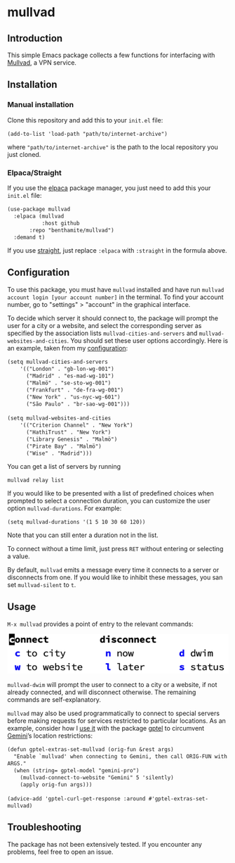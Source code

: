 # mullvad

## Introduction

This simple Emacs package collects a few functions for interfacing with [Mullvad](https://mullvad.net/), a VPN service.

## Installation

### Manual installation

Clone this repository and add this to your `init.el` file:

``` emacs-lisp
(add-to-list 'load-path "path/to/internet-archive")
```

where `"path/to/internet-archive"` is the path to the local repository you just cloned.

### Elpaca/Straight

If you use the [elpaca](https://github.com/progfolio/elpaca) package manager, you just need to add this your `init.el` file:

``` emacs-lisp
(use-package mullvad
  :elpaca (mullvad
           :host github
	   :repo "benthamite/mullvad")
  :demand t)
```

If you use [straight](https://github.com/radian-software/straight.el), just replace `:elpaca` with `:straight` in the formula above.

## Configuration

To use this package, you must have `mullvad` installed and have run `mullvad account login [your account number]` in the terminal. To find your account number, go to "settings" > "account" in the graphical interface.

To decide which server it should connect to, the package will prompt the user for a city or a website, and select the corresponding server as specified by the association lists `mullvad-cities-and-servers` and `mullvad-websites-and-cities`. You should set these user options accordingly. Here is an example, taken from my [configuration](https://github.com/benthamite/dotfiles/blob/master/emacs/config.org#mullvad):

``` emacs-lisp
(setq mullvad-cities-and-servers
	'(("London" . "gb-lon-wg-001")
	  ("Madrid" . "es-mad-wg-101")
	  ("Malmö" . "se-sto-wg-001")
	  ("Frankfurt" . "de-fra-wg-001")
	  ("New York" . "us-nyc-wg-601")
	  ("São Paulo" . "br-sao-wg-001")))

(setq mullvad-websites-and-cities
	'(("Criterion Channel" . "New York")
	  ("HathiTrust" . "New York")
	  ("Library Genesis" . "Malmö")
	  ("Pirate Bay" . "Malmö")
	  ("Wise" . "Madrid")))
```

You can get a list of servers by running

``` shell
mullvad relay list
```

If you would like to be presented with a list of predefined choices when prompted to select a connection duration, you can customize the user option `mullvad-durations`. For example:

```emacs-lisp
(setq mullvad-durations '(1 5 10 30 60 120))
```

Note that you can still enter a duration not in the list.

To connect without a time limit, just press `RET` without entering or selecting a value.

By default, `mullvad` emits a message every time it connects to a server or disconnects from one. If you would like to inhibit these messages, you san set `mullvad-silent` to `t`.

## Usage

`M-x mullvad` provides a point of entry to the relevant commands:

![The `mullvad` menu](./mullvad-menu.png)

`mullvad-dwim` will prompt the user to connect to a city or a website, if not already connected, and will disconnect otherwise. The remaining commands are self-explanatory.

`mullvad` may also be used programmatically to connect to special servers before making requests for services restricted to particular locations. As an example, consider how I [use it](https://github.com/benthamite/dotfiles/blob/master/emacs/extras/gptel-extras.el) with the package [gptel](https://github.com/karthink/gptel) to circumvent [Gemini](https://gemini.google.com/)’s location restrictions:

```emacs-lisp
(defun gptel-extras-set-mullvad (orig-fun &rest args)
  "Enable `mullvad' when connecting to Gemini, then call ORIG-FUN with ARGS."
  (when (string= gptel-model "gemini-pro")
    (mullvad-connect-to-website "Gemini" 5 'silently)
    (apply orig-fun args)))

(advice-add 'gptel-curl-get-response :around #'gptel-extras-set-mullvad)
```

## Troubleshooting

The package has not been extensively tested. If you encounter any problems, feel free to open an issue.
